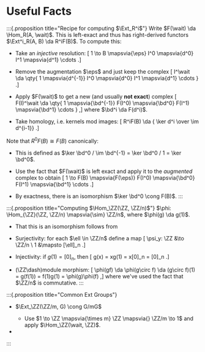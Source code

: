 # Useful Facts


:::{.proposition title="Recipe for computing $\Ext_R^i$"}
Write $F(\wait) \da \Hom_R(A, \wait)$.
This is left-exact and thus has right-derived functors $\Ext^i_R(A, B) \da R^iF(B)$.
To compute this:

- Take an *injective* resolution:
\[
1 \to B \mapsvia{\eps} I^0 \mapsvia{d^0} I^1 \mapsvia{d^1} \cdots
.\]

- Remove the augmentation $\eps$ and just keep the complex
\[
I^\wait \da \qty{ 1 \mapsvia{d^{-1}} I^0 \mapsvia{d^0} I^1 \mapsvia{d^1} \cdots }
.\]

- Apply $F(\wait)$ to get a new (and usually **not exact**) complex
\[
F(I)^\wait \da \qty{ 1 \mapsvia{\bd^{-1}} F(I^0) \mapsvia{\bd^0} F(I^1) \mapsvia{\bd^1} \cdots }
,\]
  where $\bd^i \da F(d^i)$.

- Take homology, i.e. kernels mod images:
\[
R^iF(B) \da { \ker d^i \over \im d^{i-1}}
.\]

Note that $R^0 F(B) \cong F(B)$ canonically:

- This is defined as $\ker \bd^0 / \im \bd^{-1} = \ker \bd^0 / 1 = \ker \bd^0$.

- Use the fact that $F(\wait)$ is left exact and apply it to the *augmented* complex to obtain
\[
1 \to F(B) \mapsvia{F(\eps)} F(I^0) \mapsvia{\bd^0} F(I^1) \mapsvia{\bd^1} \cdots 
.\]

- By exactness, there is an isomorphism $\ker \bd^0 \cong F(B)$.
:::

:::{.proposition title="Computing $\Hom_\ZZ(\ZZ, \ZZ/n)$"}
$\phi: \Hom_{\ZZ}(\ZZ, \ZZ/n) \mapsvia{\sim} \ZZ/n$, where $\phi(g) \da g(1)$.

- That this is an isomorphism follows from 
- Surjectivity: for each $\ell \in \ZZ/n$ define a map 
\[
\psi_y: \ZZ &\to \ZZ/n \\
1 &\mapsto [\ell]_n
.\]

- Injectivity: if $g(1) = [0]_n$, then 
\[
g(x) = xg(1) = x[0]_n = [0]_n
.\]
- \(\ZZ\dash\)module morphism: 
\[
\phi(gf) \da \phi(g\circ f) \da (g\circ f)(1) = g(f(1)) = f(1)g(1) = \phi(g)\phi(f)
,\]
where we've used the fact that $\ZZ/n$ is commutative.
:::


:::{.proposition title="Common Ext Groups"}

- $\Ext_\ZZ(\ZZ/m, G) \cong G/mG$
  - Use $1 \to \ZZ \mapsvia{\times m} \ZZ \mapsvia{} \ZZ/m \to 1$ and apply $\Hom_\ZZ(\wait, \ZZ)$.

- 

:::


